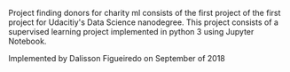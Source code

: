 Project finding donors for charity ml consists of the first project of the
first project for Udacitiy's Data Science nanodegree.
This project consists of a supervised learning project implemented in python 3
using Jupyter Notebook.


Implemented by Dalisson Figueiredo on September of 2018
